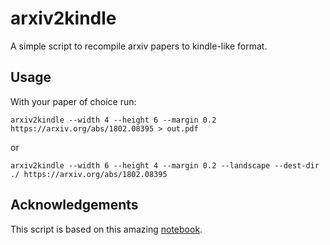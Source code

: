 # arxiv2kindle

A simple script to recompile arxiv papers to kindle-like format.

## Usage

With your paper of choice run:
```
arxiv2kindle --width 4 --height 6 --margin 0.2 https://arxiv.org/abs/1802.08395 > out.pdf
```
or 
```
arxiv2kindle --width 6 --height 4 --margin 0.2 --landscape --dest-dir ./ https://arxiv.org/abs/1802.08395
```

## Acknowledgements

This script is based on this amazing [notebook](https://gist.github.com/bshillingford/6259986edca707ca58dd).